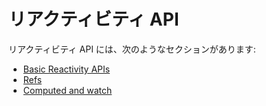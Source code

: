 # リアクティビティ API

リアクティビティ API には、次のようなセクションがあります:

- [Basic Reactivity APIs](/api/basic-reactivity.html)
- [Refs](/api/refs-api.html)
- [Computed and watch](/api/computed-watch-api.html)
